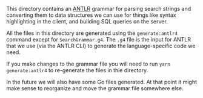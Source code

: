 This directory contains an [ANTLR](https://www.antlr.org/) grammar for parsing search strings and converting them to data structures we can use for things like syntax highlighting in the client, and building SQL queries on the server.

All the files in this directory are generated using the `generate:antlr4` command except for `SearchGrammar.g4`. The `.g4` file is the input for ANTLR that we use (via the ANTLR CLI) to generate the language-specific code we need.

If you make changes to the grammar file you will need to run `yarn generate:antlr4` to re-generate the files in thie directory.

In the future we will also have some Go files generated. At that point it might make sense to reorganize and move the grammar file somewhere else.
